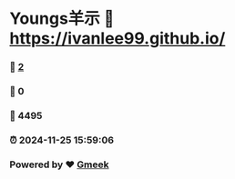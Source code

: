 # Youngs羊示 :link: https://ivanlee99.github.io/ 
### :page_facing_up: [2](https://ivanlee99.github.io//tag.html) 
### :speech_balloon: 0 
### :hibiscus: 4495 
### :alarm_clock: 2024-11-25 15:59:06 
### Powered by :heart: [Gmeek](https://github.com/Meekdai/Gmeek)
